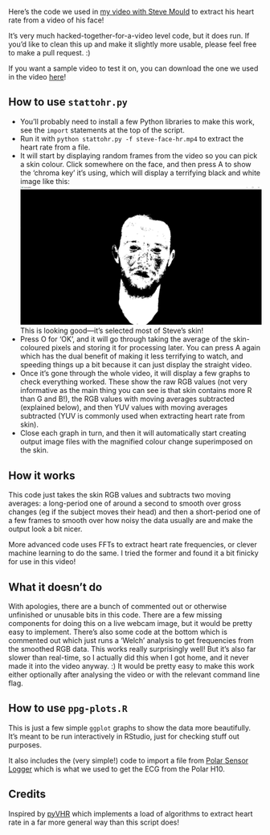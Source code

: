 Here’s the code we used in [my video with Steve Mould](https://www.youtube.com/watch?v=BFZxlauizx0) to extract his heart rate from a video of his face!

It’s very much hacked-together-for-a-video level code, but it does run. If you’d like to clean this up and make it slightly more usable, please feel free to make a pull request. :)

If you want a sample video to test it on, you can download the one we used in the video [here](https://drive.google.com/file/d/17mvmDcXqAHtU7Gan9x8u1us0-CwLqHo4/view)!

## How to use `stattohr.py`

- You’ll probably need to install a few Python libraries to make this work, see the `import` statements at the top of the script.
- Run it with `python stattohr.py -f steve-face-hr.mp4` to extract the heart rate from a file.
- It will start by displaying random frames from the video so you can pick a skin colour. Click somewhere on the face, and then press A to show the ‘chroma key’ it’s using, which will display a terrifying black and white image like this: ![](steve-face-terrifying-chroma.png) This is looking good—it’s selected most of Steve’s skin!
- Press O for ‘OK’, and it will go through taking the average of the skin-coloured pixels and storing it for processing later. You can press A again which has the dual benefit of making it less terrifying to watch, and speeding things up a bit because it can just display the straight video.
- Once it’s gone through the whole video, it will display a few graphs to check everything worked. These show the raw RGB values (not very informative as the main thing you can see is that skin contains more R than G and B!), the RGB values with moving averages subtracted (explained below), and then YUV values with moving averages subtracted (YUV is commonly used when extracting heart rate from skin).
- Close each graph in turn, and then it will automatically start creating output image files with the magnified colour change superimposed on the skin.

## How it works

This code just takes the skin RGB values and subtracts two moving averages: a long-period one of around a second to smooth over gross changes (eg if the subject moves their head) and then a short-period one of a few frames to smooth over how noisy the data usually are and make the output look a bit nicer.

More advanced code uses FFTs to extract heart rate frequencies, or clever machine learning to do the same. I tried the former and found it a bit finicky for use in this video!

## What it doesn’t do

With apologies, there are a bunch of commented out or otherwise unfinished or unusable bits in this code. There are a few missing components for doing this on a live webcam image, but it would be pretty easy to implement. There’s also some code at the bottom which is commented out which just runs a ‘Welch’ analysis to get frequencies from the smoothed RGB data. This works really surprisingly well! But it’s also far slower than real-time, so I actually did this when I got home, and it never made it into the video anyway. :) It would be pretty easy to make this work either optionally after analysing the video or with the relevant command line flag.

## How to use `ppg-plots.R`

This is just a few simple `ggplot` graphs to show the data more beautifully. It’s meant to be run interactively in RStudio, just for checking stuff out purposes.

It also includes the (very simple!) code to import a file from [Polar Sensor Logger](https://play.google.com/store/apps/details?id=com.j_ware.polarsensorlogger) which is what we used to get the ECG from the Polar H10.

## Credits

Inspired by [pyVHR](https://github.com/phuselab/pyVHR) which implements a load of algorithms to extract heart rate in a far more general way than this script does!